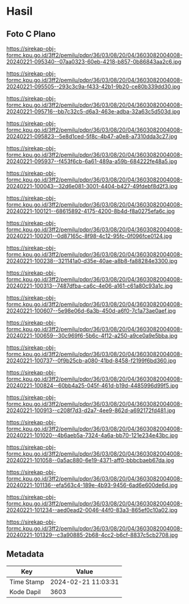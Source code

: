 # Hasil

## Foto C Plano

https://sirekap-obj-formc.kpu.go.id/3ff2/pemilu/pdpr/36/03/08/20/04/3603082004008-20240221-095340--07aa0323-60eb-4218-b857-0b86843aa2c6.jpg

https://sirekap-obj-formc.kpu.go.id/3ff2/pemilu/pdpr/36/03/08/20/04/3603082004008-20240221-095505--293c3c9a-f433-42b1-9b20-ce80b339dd30.jpg

https://sirekap-obj-formc.kpu.go.id/3ff2/pemilu/pdpr/36/03/08/20/04/3603082004008-20240221-095716--bb7c32c5-d6a3-463e-adba-32a63c5d503d.jpg

https://sirekap-obj-formc.kpu.go.id/3ff2/pemilu/pdpr/36/03/08/20/04/3603082004008-20240221-095823--5e8d1ced-5f8c-4b47-a0e8-a7310dda3c27.jpg

https://sirekap-obj-formc.kpu.go.id/3ff2/pemilu/pdpr/36/03/08/20/04/3603082004008-20240221-095937--f453f6cb-6a61-489a-a59b-684222fe48a5.jpg

https://sirekap-obj-formc.kpu.go.id/3ff2/pemilu/pdpr/36/03/08/20/04/3603082004008-20240221-100043--32d6e081-3001-4404-b427-49fdebf8d2f3.jpg

https://sirekap-obj-formc.kpu.go.id/3ff2/pemilu/pdpr/36/03/08/20/04/3603082004008-20240221-100121--68615892-4175-4200-8b4d-f8a0275efa6c.jpg

https://sirekap-obj-formc.kpu.go.id/3ff2/pemilu/pdpr/36/03/08/20/04/3603082004008-20240221-100201--0d87165c-8f98-4c12-95fc-0f096fce0124.jpg

https://sirekap-obj-formc.kpu.go.id/3ff2/pemilu/pdpr/36/03/08/20/04/3603082004008-20240221-100238--321141a0-d35e-40ae-a8b8-fa88284e3300.jpg

https://sirekap-obj-formc.kpu.go.id/3ff2/pemilu/pdpr/36/03/08/20/04/3603082004008-20240221-100313--7487dfba-ca6c-4e06-a161-c61a80c93a1c.jpg

https://sirekap-obj-formc.kpu.go.id/3ff2/pemilu/pdpr/36/03/08/20/04/3603082004008-20240221-100607--5e98e06d-6a3b-450d-a6f0-7c1a73ae0aef.jpg

https://sirekap-obj-formc.kpu.go.id/3ff2/pemilu/pdpr/36/03/08/20/04/3603082004008-20240221-100659--30c969f6-5b6c-4f12-a250-a9ce0a9e5bba.jpg

https://sirekap-obj-formc.kpu.go.id/3ff2/pemilu/pdpr/36/03/08/20/04/3603082004008-20240221-100737--0f9b25cb-a080-41bd-8458-f2199f6bd360.jpg

https://sirekap-obj-formc.kpu.go.id/3ff2/pemilu/pdpr/36/03/08/20/04/3603082004008-20240221-100824--60bb4a25-045f-461d-b19d-4485996d99f5.jpg

https://sirekap-obj-formc.kpu.go.id/3ff2/pemilu/pdpr/36/03/08/20/04/3603082004008-20240221-100913--c208f7d3-d2a7-4ee9-862d-a692172fd481.jpg

https://sirekap-obj-formc.kpu.go.id/3ff2/pemilu/pdpr/36/03/08/20/04/3603082004008-20240221-101020--4b6aeb5a-7324-4a6a-bb70-121e234e43bc.jpg

https://sirekap-obj-formc.kpu.go.id/3ff2/pemilu/pdpr/36/03/08/20/04/3603082004008-20240221-101058--0a5ac880-6e19-4371-aff0-bbbcbaeb67da.jpg

https://sirekap-obj-formc.kpu.go.id/3ff2/pemilu/pdpr/36/03/08/20/04/3603082004008-20240221-101136--efa563c4-189e-4b93-9456-6ad6e600de6d.jpg

https://sirekap-obj-formc.kpu.go.id/3ff2/pemilu/pdpr/36/03/08/20/04/3603082004008-20240221-101234--aed0ead2-0046-44f0-83a3-865ef0c10a02.jpg

https://sirekap-obj-formc.kpu.go.id/3ff2/pemilu/pdpr/36/03/08/20/04/3603082004008-20240221-101329--c3a90885-2b68-4cc2-b6cf-8837c5cb2708.jpg


## Metadata

| Key        | Value               |
| ---------- | ------------------- |
| Time Stamp | 2024-02-21 11:03:31 |
| Kode Dapil | 3603                |



